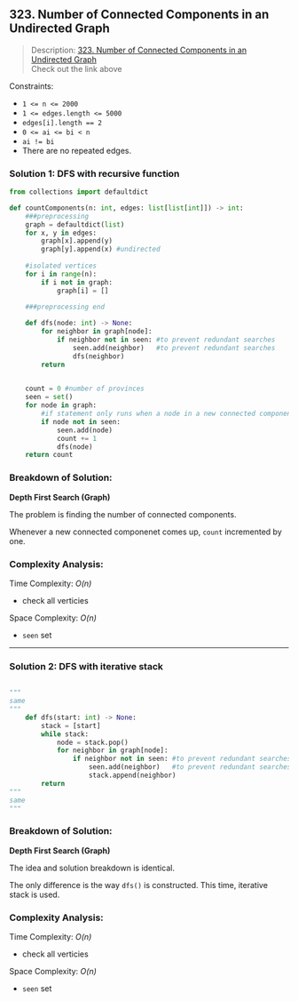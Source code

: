 ## 323. Number of Connected Components in an Undirected Graph

>Description: [323. Number of Connected Components in an Undirected Graph](https://leetcode.com/problems/number-of-connected-components-in-an-undirected-graph/description/)\
Check out the link above

Constraints:

- <code>1 <= n <= 2000</code> 
- `1 <= edges.length <= 5000`
- `edges[i].length == 2`
- `0 <= ai <= bi < n`
- `ai != bi`
- There are no repeated edges.


### Solution 1: DFS with recursive function 

```python
from collections import defaultdict

def countComponents(n: int, edges: list[list[int]]) -> int:
    ###preprocessing
    graph = defaultdict(list)
    for x, y in edges:
        graph[x].append(y)
        graph[y].append(x) #undirected
    
    #isolated vertices
    for i in range(n):
        if i not in graph:
            graph[i] = []
    
    ###preprocessing end

    def dfs(node: int) -> None:
        for neighbor in graph[node]:
            if neighbor not in seen: #to prevent redundant searches
                seen.add(neighbor)   #to prevent redundant searches
                dfs(neighbor)
        return

    
    count = 0 #number of provinces
    seen = set()
    for node in graph:
        #if statement only runs when a node in a new connected component comes in
        if node not in seen:
            seen.add(node)
            count += 1
            dfs(node)
    return count
```
### Breakdown of Solution:

**Depth First Search (Graph)**

The problem is finding the number of connected components.

Whenever a new connected componenet comes up, `count` incremented by one. 


### Complexity Analysis:

Time Complexity: *O(n)*

- check all verticies

Space Complexity: *O(n)*

- `seen` set

---


### Solution 2: DFS with iterative stack 

```python

"""
same
"""
    def dfs(start: int) -> None:
        stack = [start]
        while stack:
            node = stack.pop()
            for neighbor in graph[node]:
                if neighbor not in seen: #to prevent redundant searches
                    seen.add(neighbor)   #to prevent redundant searches
                    stack.append(neighbor)
        return
"""
same
"""
```
### Breakdown of Solution:

**Depth First Search (Graph)**

The idea and solution breakdown is identical.

The only difference is the way `dfs()` is constructed. This time, iterative stack is used.


### Complexity Analysis:

Time Complexity: *O(n)*

- check all verticies

Space Complexity: *O(n)*

- `seen` set